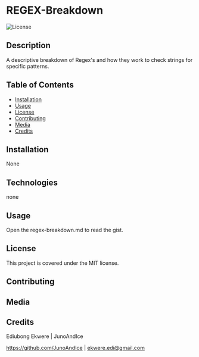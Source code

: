 
# REGEX-Breakdown
  
![License](https://img.shields.io/badge/License-MIT-blue.svg)
  
## Description
  
A descriptive breakdown of Regex's and how they work to check strings for specific patterns.
  
## Table of Contents
  
  - [Installation](#installation)
  - [Usage](#usage)
  - [License](#license)
  - [Contributing](#contributing)
  - [Media](#media)
  - [Credits](#credits)
  
## Installation
  
None

## Technologies
  
none
  
## Usage
  
Open the regex-breakdown.md to read the gist.
  
## License
  
This project is covered under the MIT license.
  
## Contributing
  

  
 ## Media
  
## Credits
  Ediubong Ekwere | JunoAndIce

  https://github.com/JunoAndIce | [ekwere.edi@gmail.com](mailto:ekwere.edi@gmail.com)
  